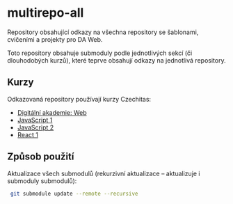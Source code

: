 # multirepo-all
Repository obsahující odkazy na všechna repository se šablonami, cvičeními a projekty pro DA Web.

Toto repository obsahuje submoduly podle jednotlivých sekcí (či dlouhodobých kurzů), které teprve obsahují odkazy na jednotlivá repository.

## Kurzy

Odkazovaná repository používají kurzy Czechitas:
* [Digitální akademie: Web](https://kodim.cz/czechitas/daweb/)
* [JavaScript 1](https://kodim.cz/czechitas/js1/)
* [JavaScript 2](https://kodim.cz/czechitas/js2/)
* [React 1](https://kodim.cz/czechitas/react1/)

## Způsob použití
Aktualizace všech submodulů (rekurzivní aktualizace – aktualizuje i submoduly submodulů):

```sh
 git submodule update --remote --recursive
```
